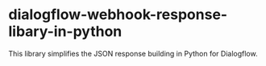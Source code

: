 # dialogflow-webhook-response-libary-in-python
This library simplifies the JSON response building in Python for Dialogflow.
